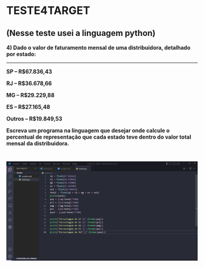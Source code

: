 # TESTE4TARGET

## (Nesse teste usei a linguagem python)

**4) Dado o valor de faturamento mensal de uma distribuidora, detalhado por estado:**

---

**SP – R$67.836,43**

**RJ – R$36.678,66**

**MG – R$29.229,88**

**ES – R$27.165,48**

**Outros – R$19.849,53**

**Escreva um programa na linguagem que desejar onde calcule o percentual de representação que cada estado teve dentro do valor total mensal da distribuidora.**

<h1 align="center">
  <img alt="readme" title="Readme" src="./pngteste4.png"/>
</h1>
